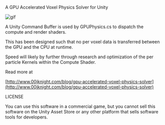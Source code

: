A GPU Accelerated Voxel Physics Solver for Unity

![gif](https://media.giphy.com/media/xUA7aRaZxX1wphJcME/giphy.gif "Gif")

A Unity Command Buffer is used by GPUPhysics.cs to dispatch the compute and render shaders. 

This has been designed such that no per voxel data is transferred between the GPU and the CPU at runtime.

Speed will likely by further through research and optimization of the per particle Kernels within the Compute Shader.

Read more at

[http://www.00jknight.com/blog/gpu-accelerated-voxel-physics-solver](http://www.00jknight.com/blog/gpu-accelerated-voxel-physics-solver)


LICENSE

You can use this software in a commercial game, but you cannot sell this software on the Unity Asset Store or any other platform that sells software tools for developers.